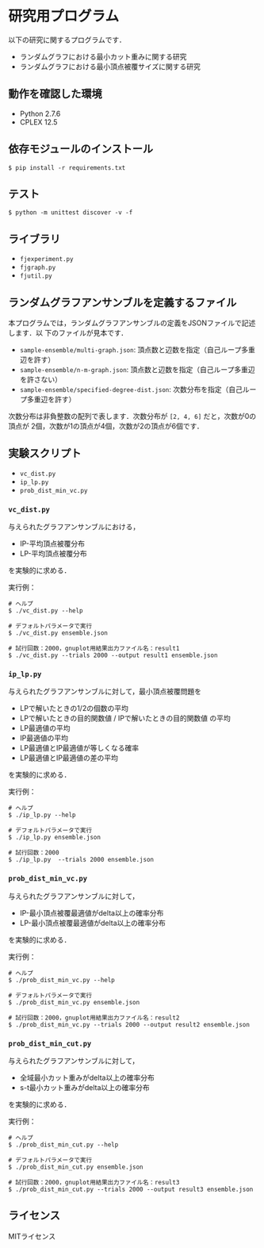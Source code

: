 # 研究用プログラム #

以下の研究に関するプログラムです．

* ランダムグラフにおける最小カット重みに関する研究
* ランダムグラフにおける最小頂点被覆サイズに関する研究

## 動作を確認した環境 ##

* Python 2.7.6
* CPLEX 12.5

## 依存モジュールのインストール ##

    $ pip install -r requirements.txt

## テスト ##

    $ python -m unittest discover -v -f

## ライブラリ ##

* `fjexperiment.py`
* `fjgraph.py`
* `fjutil.py`

## ランダムグラフアンサンブルを定義するファイル ##

本プログラムでは，ランダムグラフアンサンブルの定義をJSONファイルで記述します．以
下のファイルが見本です．

* `sample-ensemble/multi-graph.json`: 頂点数と辺数を指定（自己ループ多重辺を許す）
* `sample-ensemble/n-m-graph.json`: 頂点数と辺数を指定（自己ループ多重辺を許さない）
* `sample-ensemble/specified-degree-dist.json`: 次数分布を指定（自己ループ多重辺を許す）

次数分布は非負整数の配列で表します．次数分布が `[2, 4, 6]` だと，次数が0の頂点が
2個，次数が1の頂点が4個，次数が2の頂点が6個です．

## 実験スクリプト ##

* `vc_dist.py`
* `ip_lp.py`
* `prob_dist_min_vc.py`

### `vc_dist.py` ###

与えられたグラフアンサンブルにおける，

* IP-平均頂点被覆分布
* LP-平均頂点被覆分布

を実験的に求める．

実行例：

    # ヘルプ
    $ ./vc_dist.py --help

    # デフォルトパラメータで実行
    $ ./vc_dist.py ensemble.json

    # 試行回数：2000，gnuplot用結果出力ファイル名：result1
    $ ./vc_dist.py --trials 2000 --output result1 ensemble.json

### `ip_lp.py` ###

与えられたグラフアンサンブルに対して，最小頂点被覆問題を

* LPで解いたときの1/2の個数の平均
* LPで解いたときの目的関数値 / IPで解いたときの目的関数値 の平均
* LP最適値の平均
* IP最適値の平均
* LP最適値とIP最適値が等しくなる確率
* LP最適値とIP最適値の差の平均

を実験的に求める．

実行例：

    # ヘルプ
    $ ./ip_lp.py --help

    # デフォルトパラメータで実行
    $ ./ip_lp.py ensemble.json

    # 試行回数：2000
    $ ./ip_lp.py  --trials 2000 ensemble.json

### `prob_dist_min_vc.py` ###

与えられたグラフアンサンブルに対して，

* IP-最小頂点被覆最適値がdelta以上の確率分布
* LP-最小頂点被覆最適値がdelta以上の確率分布

を実験的に求める．

実行例：

    # ヘルプ
    $ ./prob_dist_min_vc.py --help

    # デフォルトパラメータで実行
    $ ./prob_dist_min_vc.py ensemble.json

    # 試行回数：2000，gnuplot用結果出力ファイル名：result2
    $ ./prob_dist_min_vc.py --trials 2000 --output result2 ensemble.json

### `prob_dist_min_cut.py` ###

与えられたグラフアンサンブルに対して，

* 全域最小カット重みがdelta以上の確率分布
* s-t最小カット重みがdelta以上の確率分布

を実験的に求める．

実行例：

    # ヘルプ
    $ ./prob_dist_min_cut.py --help

    # デフォルトパラメータで実行
    $ ./prob_dist_min_cut.py ensemble.json

    # 試行回数：2000，gnuplot用結果出力ファイル名：result3
    $ ./prob_dist_min_cut.py --trials 2000 --output result3 ensemble.json

## ライセンス ##

MITライセンス
